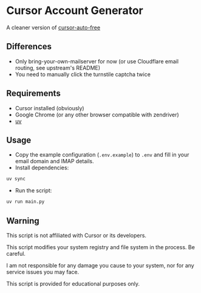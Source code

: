 # Cursor Account Generator

A cleaner version of [cursor-auto-free](https://github.com/chengazhen/cursor-auto-free)

## Differences
- Only bring-your-own-mailserver for now (or use Cloudflare email routing, see upstream's README)
- You need to manually click the turnstile captcha twice

## Requirements
- Cursor installed (obviously)
- Google Chrome (or any other browser compatible with zendriver)
- [uv](https://docs.astral.sh/uv/getting-started/installation/)

## Usage
- Copy the example configuration (`.env.example`) to `.env` and fill in your email domain and IMAP details. 
- Install dependencies:

```bash
uv sync
```

- Run the script:

```bash
uv run main.py
```

## Warning

This script is not affiliated with Cursor or its developers.

This script modifies your system registry and file system in the process. Be careful.

I am not responsible for any damage you cause to your system, nor for any service issues you may face.

This script is provided for educational purposes only. 